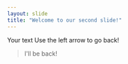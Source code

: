 ```yaml
---
layout: slide
title: "Welcome to our second slide!"
---
```

Your text
Use the left arrow to go back!

> I'll be back!
